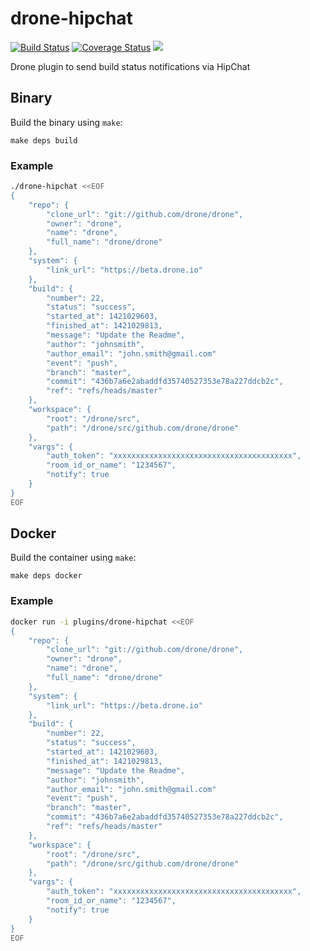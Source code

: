 # drone-hipchat

[![Build Status](http://beta.drone.io/api/badges/drone-plugins/drone-hipchat/status.svg)](http://beta.drone.io/drone-plugins/drone-hipchat)
[![Coverage Status](https://aircover.co/badges/drone-plugins/drone-hipchat/coverage.svg)](https://aircover.co/drone-plugins/drone-hipchat)
[![](https://badge.imagelayers.io/plugins/drone-hipchat:latest.svg)](https://imagelayers.io/?images=plugins/drone-hipchat:latest 'Get your own badge on imagelayers.io')

Drone plugin to send build status notifications via HipChat

## Binary

Build the binary using `make`:

```
make deps build
```

### Example

```sh
./drone-hipchat <<EOF
{
    "repo": {
        "clone_url": "git://github.com/drone/drone",
        "owner": "drone",
        "name": "drone",
        "full_name": "drone/drone"
    },
    "system": {
        "link_url": "https://beta.drone.io"
    },
    "build": {
        "number": 22,
        "status": "success",
        "started_at": 1421029603,
        "finished_at": 1421029813,
        "message": "Update the Readme",
        "author": "johnsmith",
        "author_email": "john.smith@gmail.com"
        "event": "push",
        "branch": "master",
        "commit": "436b7a6e2abaddfd35740527353e78a227ddcb2c",
        "ref": "refs/heads/master"
    },
    "workspace": {
        "root": "/drone/src",
        "path": "/drone/src/github.com/drone/drone"
    },
    "vargs": {
        "auth_token": "xxxxxxxxxxxxxxxxxxxxxxxxxxxxxxxxxxxxxxxx",
        "room_id_or_name": "1234567",
        "notify": true
    }
}
EOF
```

## Docker

Build the container using `make`:

```
make deps docker
```

### Example

```sh
docker run -i plugins/drone-hipchat <<EOF
{
    "repo": {
        "clone_url": "git://github.com/drone/drone",
        "owner": "drone",
        "name": "drone",
        "full_name": "drone/drone"
    },
    "system": {
        "link_url": "https://beta.drone.io"
    },
    "build": {
        "number": 22,
        "status": "success",
        "started_at": 1421029603,
        "finished_at": 1421029813,
        "message": "Update the Readme",
        "author": "johnsmith",
        "author_email": "john.smith@gmail.com"
        "event": "push",
        "branch": "master",
        "commit": "436b7a6e2abaddfd35740527353e78a227ddcb2c",
        "ref": "refs/heads/master"
    },
    "workspace": {
        "root": "/drone/src",
        "path": "/drone/src/github.com/drone/drone"
    },
    "vargs": {
        "auth_token": "xxxxxxxxxxxxxxxxxxxxxxxxxxxxxxxxxxxxxxxx",
        "room_id_or_name": "1234567",
        "notify": true
    }
}
EOF
```
